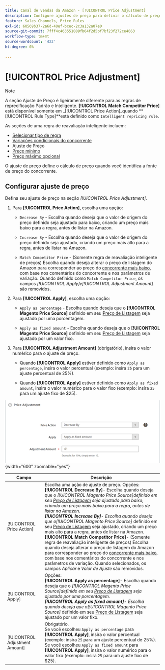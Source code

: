 ```yaml
---
title: Canal de vendas da Amazon - [!UICONTROL Price Adjustment]
description: Configure ajustes de preço para definir o cálculo de preço quando tiver identificado a fonte de preço do concorrente do Amazon.
feature: Sales Channels, Price Rules
exl-id: 60569b37-2a6d-40ef-bcec-2c3a132a07e0
source-git-commit: 7fff4c463551089fb64f2d5bf7bf23f272ce4663
workflow-type: tm+mt
source-wordcount: '422'
ht-degree: 0%

---
```


# [!UICONTROL Price Adjustment]

>[!NOTE]
>
>A seção Ajuste de Preço é ligeiramente diferente para as regras de reprecificação Padrão e Inteligente. **[!UICONTROL Match Competitor Price]** está disponível somente em _[!UICONTROL Price Action]_quando **[!UICONTROL Rule Type]**está definido como `Intelligent repricing rule`.

As seções de uma regra de reavaliação inteligente incluem:

- [Selecionar tipo de regra](./intelligent-repricing-rules.md)
- [Variações condicionais do concorrente](./competitor-conditional-variances.md)
- Ajuste de Preço
- [Preço mínimo](./floor-price.md)
- [Preço máximo opcional](./optional-ceiling-price.md)

O ajuste de preço define o cálculo de preço quando você identifica a fonte de preço do concorrente.

## Configurar ajuste de preço

Defina seu ajuste de preço na seção _[!UICONTROL Price Adjustment]_.

1. Para **[!UICONTROL Price Action]**, escolha uma opção:

   - `Decrease By` - Escolha quando deseja que o valor de origem do preço definido seja ajustado para baixo, criando um preço mais baixo para a regra, antes de listar na Amazon.

   - `Increase By` - Escolha quando deseja que o valor de origem do preço definido seja ajustado, criando um preço mais alto para a regra, antes de listar na Amazon.

   - `Match Competitor Price` - (Somente regra de reavaliação inteligente de preços) Escolha quando deseja alterar o preço de listagem do Amazon para corresponder ao preço do [concorrente mais baixo](./lowest-competitor-pricing.md), com base nos comentários do concorrente e nos parâmetros de variação. Quando definido como `Match Competitor Price`, os campos _[!UICONTROL Apply]_e_[!UICONTROL Adjustment Amount]_ são removidos.

1. Para **[!UICONTROL Apply]**, escolha uma opção:

   - `Apply as percentage` - Escolha quando deseja que o **[!UICONTROL Magento Price Source]** definido em seu [Preço de Listagem](./listing-price.md) seja ajustado por uma porcentagem.

   - `Apply as fixed amount` - Escolha quando deseja que o **[!UICONTROL Magento Price Source]** definido em seu [Preço de Listagem](./listing-price.md) seja ajustado por um valor fixo.

1. Para **[!UICONTROL Adjustment Amount]** (obrigatório), insira o valor numérico para o ajuste de preço.

   - Quando **[!UICONTROL Apply]** estiver definido como `Apply as percentage`, insira o valor percentual (exemplo: insira `25` para um ajuste percentual de 25%).

   - Quando **[!UICONTROL Apply]** estiver definido como `Apply as fixed amount`, insira o valor numérico para o valor fixo (exemplo: insira `25` para um ajuste fixo de $25).

![Regra inteligente de reavaliação de preços - ajuste de preço](assets/amazon-price-adjustment.png){width="600" zoomable="yes"}

| Campo | Descrição |
|--------------------------------|-------------------------------------------------------------------------------------------------------------------------------------------------------------------------------------------------------------------------------------------------------------------------------------------------------------------------------------------------------------------------------------------------------------------------------------------------------------------------------------------------------------------------------------------------------------------------------------------------------------------------------------------------------------------------------------------------------------------------------------------------------------------------------------------------------------------------------------------------------------------------------------------|
| [!UICONTROL Price Action] | Escolha uma ação de ajuste de preço. Opções:<br>**[!UICONTROL Decrease By]**- Escolha quando deseja que o _[!UICONTROL Magento Price Source]_definido em seu [Preço de Listagem](./listing-price.md) seja ajustado para baixo, criando um preço mais baixo para a regra, antes de listar na Amazon.<br>**[!UICONTROL Increase By]**- Escolha quando deseja que o_[!UICONTROL Magento Price Source]_ definido em seu [Preço de Listagem](./listing-price.md) seja ajustado, criando um preço mais alto para a regra, antes de listar na Amazon.<br>**[!UICONTROL Match Competitor Price]**- (Somente regra de reavaliação inteligente de preços) Escolha quando deseja alterar o preço de listagem do Amazon para corresponder ao preço do [concorrente mais baixo](./lowest-competitor-pricing.md), com base nos comentários do concorrente e nos parâmetros de variação. Quando selecionados, os campos _Aplicar_ e _Valor de Ajuste_ são removidos. |
| [!UICONTROL Apply] | Opções:<br>**[!UICONTROL Apply as percentage]**- Escolha quando deseja que o _[!UICONTROL Magento Price Source]_definido em seu [Preço de Listagem](./listing-price.md) seja ajustado por uma porcentagem.<br>**[!UICONTROL Apply as fixed amount]**- Escolha quando deseja que o_[!UICONTROL Magento Price Source]_ definido em seu [Preço de Listagem](./listing-price.md) seja ajustado por um valor fixo. |
| [!UICONTROL Adjustment Amount] | Obrigatório.<br>Se você escolheu `Apply as percentage` para **[!UICONTROL Apply]**, insira o valor percentual (exemplo: insira `25` para um ajuste percentual de 25%).<br>Se você escolheu `Apply as fixed amount` para **[!UICONTROL Apply]**, insira o valor numérico para o valor fixo (exemplo: insira `25` para um ajuste fixo de $25). |
